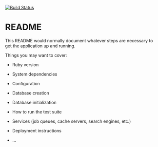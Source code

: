 [![Build Status](https://travis-ci.org/vareversat/UTBM-Web-Project.svg?branch=master)](https://travis-ci.org/vareversat/UTBM-Web-Project)

# README

This README would normally document whatever steps are necessary to get the
application up and running.

Things you may want to cover:

* Ruby version

* System dependencies

* Configuration

* Database creation

* Database initialization

* How to run the test suite

* Services (job queues, cache servers, search engines, etc.)

* Deployment instructions

* ...
